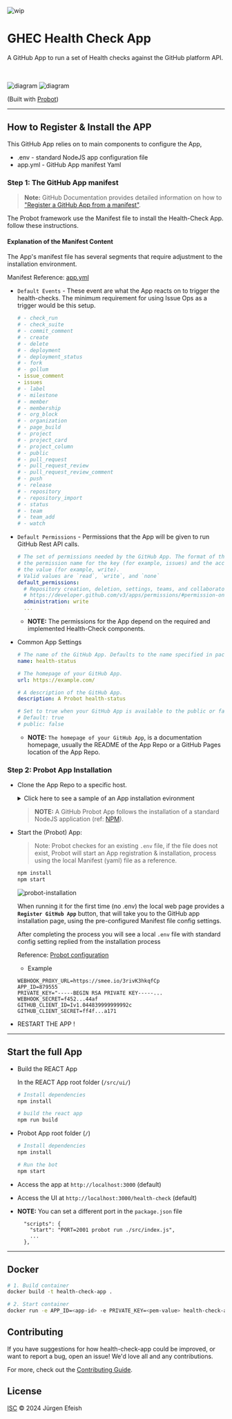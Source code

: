 ![wip](docs/images/WIP.png)

# GHEC Health Check App

 A GitHub App  to run a set of Health checks against the GitHub platform API.
<br><br><br>

![diagram](docs/images/flow-overview.svg)
![diagram](docs/images/architecture.svg)

(Built with [Probot](https://github.com/probot/probot))

---

## How to Register & Install the APP

This GitHub App relies on to main components to configure the App,

- .env - standard NodeJS app configuration file
- app.yml - GitHub App manifest Yaml

### Step 1: The GitHub App manifest

> **Note:** GitHub Documentation provides detailed information on how to ["Register a GitHub App from a manifest"](https://docs.github.com/en/enterprise-cloud@latest/apps/sharing-github-apps/registering-a-github-app-from-a-manifest).

The Probot framework use the Manifest file to install the Health-Check App. follow these instructions.

#### Explanation of the Manifest Content

The App's manifest file has several segments that require adjustment to the installation environment.

Manifest Reference: [app.yml](./app.yml)

- `Default Events` - These event are what the App reacts on to trigger the health-checks. The minimum requirement for using Issue Ops as a trigger would be this setup.

  ```yaml
  # - check_run
  # - check_suite
  # - commit_comment
  # - create
  # - delete
  # - deployment
  # - deployment_status
  # - fork
  # - gollum
  - issue_comment
  - issues
  # - label
  # - milestone
  # - member
  # - membership
  # - org_block
  # - organization
  # - page_build
  # - project
  # - project_card
  # - project_column
  # - public
  # - pull_request
  # - pull_request_review
  # - pull_request_review_comment
  # - push
  # - release
  # - repository
  # - repository_import
  # - status
  # - team
  # - team_add
  # - watch
  ```

- `Default Permissions` - Permissions that the App will be given to run GitHub Rest API calls.

  ```yaml
  # The set of permissions needed by the GitHub App. The format of the object uses
  # the permission name for the key (for example, issues) and the access type for
  # the value (for example, write).
  # Valid values are `read`, `write`, and `none`
  default_permissions:
    # Repository creation, deletion, settings, teams, and collaborators.
    # https://developer.github.com/v3/apps/permissions/#permission-on-administration
    administration: write
    ...
  ```

  - **NOTE:** The permissions for the App depend on the required and implemented Health-Check components. 

- Common App Settings

  ```yaml
  # The name of the GitHub App. Defaults to the name specified in package.json
  name: health-status

  # The homepage of your GitHub App.
  url: https://example.com/

  # A description of the GitHub App.
  description: A Probot health-status
  
  # Set to true when your GitHub App is available to the public or false when it is only accessible to the owner of the app.
  # Default: true
  # public: false
  ```
  - **NOTE:** `The homepage of your GitHub App`, is a documentation homepage, usually the README of the App Repo or a GitHub Pages location of the App Repo.

### Step 2: Probot App Installation
 
- Clone the App Repo to a specific host.
  <details><summary>Click here to see a sample of an App installation evironment</summary>
    <p>

    ![sample installation](docs/images/github-app-env.png)

    </p>
  </details>

  > **NOTE:** A GitHub Probot App follows the installation of a standard NodeJS application (ref: [NPM](https://nodejs.org/en/learn/getting-started/an-introduction-to-the-npm-package-manager)).

- Start the (Probot) App:

  
  > Note: Probot checkes for an existing `.env` file, if the file does not exist, Probot will start an App registration & installation, process using the local Manifest (yaml) file as a reference.

  ```bash
  npm install
  npm start
  ```

  ![probot-installation](docs/images/probot-install.png)
  
  When running it for the first time (no .env) the local web page provides a **`Register GitHub App`** button, that will take you to the GitHub app installation page, using the pre-configured Manifest file config settings.

  After completing the process you will see a local `.env` file with standard config setting replied from the installation process

  Reference: [Probot configuration](https://probot.github.io/docs/configuration/)

  - Example

  ```
  WEBHOOK_PROXY_URL=https://smee.io/3rivK3hkqfCp
  APP_ID=879555
  PRIVATE_KEY="-----BEGIN RSA PRIVATE KEY-----...
  WEBHOOK_SECRET=f452...44af
  GITHUB_CLIENT_ID=Iv1.044839999999992c
  GITHUB_CLIENT_SECRET=ff4f...a171
  ```

- RESTART THE APP !

---

## Start the full App

- Build the REACT App

    In the REACT App root folder (`/src/ui/`)

    ```sh
    # Install dependencies
    npm install

    # build the react app
    npm run build
    ```

- Probot App root folder (`/`)

    ```sh
    # Install dependencies
    npm install
    ```

    ```sh
    # Run the bot
    npm start
    ```

- Access the app at `http://localhost:3000` (default)
- Access the UI at `http://localhost:3000/health-check` (default)

- **NOTE:** You can set a different port in the `package.json` file
  ```
    "scripts": {
      "start": "PORT=2001 probot run ./src/index.js",
      ...
    },
  ```

---

## Docker

```sh
# 1. Build container
docker build -t health-check-app .

# 2. Start container
docker run -e APP_ID=<app-id> -e PRIVATE_KEY=<pem-value> health-check-app
```

## Contributing

If you have suggestions for how health-check-app could be improved, or want to report a bug, open an issue! We'd love all and any contributions.

For more, check out the [Contributing Guide](CONTRIBUTING.md).

## License

[ISC](LICENSE) © 2024 Jürgen Efeish
